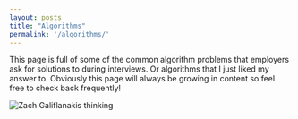 ```yaml
---
layout: posts
title: "Algorithms"
permalink: '/algorithms/'
---
```


This page is full of some of the common algorithm problems that employers ask for solutions to during interviews. Or algorithms that I just liked my answer to. Obviously this page will always be growing in content so feel free to check back frequently!

![Zach Galiflanakis thinking](https://media.giphy.com/media/3o6Yg4GUVgIUg3bf7W/giphy.gif)
